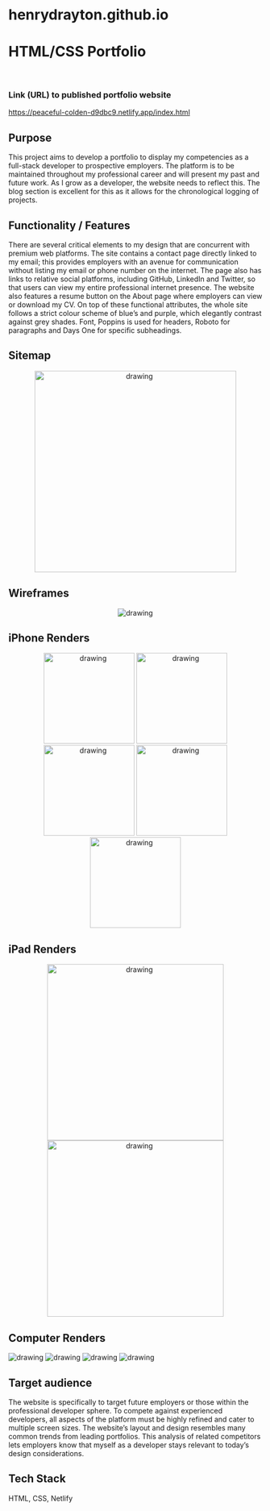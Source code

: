 # henrydrayton.github.io
# HTML/CSS Portfolio 
<br>

### Link (URL) to published portfolio website
https://peaceful-colden-d9dbc9.netlify.app/index.html

## Purpose
This project aims to develop a portfolio to display my competencies as a full-stack developer to prospective employers.  The platform is to be maintained throughout my professional career and will present my past and future work.  As I grow as a developer, the website needs to reflect this. The blog section is excellent for this as it allows for the chronological logging of projects. 

## Functionality / Features
There are several critical elements to my design that are concurrent with premium web platforms. The site contains a contact page directly linked to my email; this provides employers with an avenue for communication without listing my email or phone number on the internet. The page also has links to relative social platforms, including GitHub, LinkedIn and Twitter, so that users can view my entire professional internet presence. The website also features a resume button on the About page where employers can view or download my CV. On top of these functional attributes, the whole site follows a strict colour scheme of blue’s and purple, which elegantly contrast against grey shades. Font, Poppins is used for headers, Roboto for paragraphs and Days One for specific subheadings. 

## Sitemap
<div  align="center">
<img src="./sitemap.png" alt="drawing" width="400vw" />
</div>

## Wireframes
<div  align="center">
<img src="./wireframes/wire.png" alt="drawing" />
</div>

## iPhone Renders
<div align= "center">
<img src="./renders/phone1.png" alt="drawing" width="180vw"/>
<img src="./renders/phone2.png" alt="drawing" width="180vw"/>
<img src="./renders/phone3.png" alt="drawing" width="180vw"/>
<img src="./renders/phone4.png" alt="drawing" width="180vw"/>
<img src="./renders/phone5.png" alt="drawing" width="180vw"/>
</div>

## iPad Renders
<div align="center" display="block" margin="50%">
<img src="./renders/ipad1.png" alt="drawing" width="350vw"/>
<img src="./renders/ipad2.png" alt="drawing" width="350vw" />
</div>

## Computer Renders
<div align-content= "center">
<img src="./renders/comp1.png" alt="drawing"/>
<img src="./renders/comp2.png" alt="drawing"/>
<img src="./renders/comp3.png" alt="drawing"/>
<img src="./renders/comp4.png" alt="drawing"/>
</div>

## Target audience

The website is specifically to target future employers or those within the professional developer sphere. To compete against experienced developers, all aspects of the platform must be highly refined and cater to multiple screen sizes.  The website’s layout and design resembles many common trends from leading  portfolios. This analysis of related competitors lets employers know that myself as a developer stays relevant to today’s design considerations. 

## Tech Stack

HTML, CSS, Netlify




